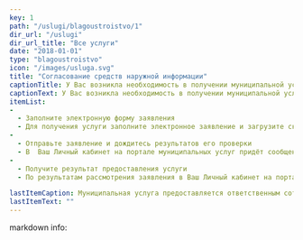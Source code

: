 ```yaml
---
key: 1
path: "/uslugi/blagoustroistvo/1"
dir_url: "/uslugi"
dir_url_title: "Все услуги"
date: "2018-01-01"
type: "blagoustroistvo"
icon: "/images/usluga.svg"
title: "Согласование средств наружной информации"
captionTitle: У Вас возникла необходимость в получении муниципальной услуги
captionText: У Вас возникла необходимость в получении муниципальной услуги
itemList:
-
  - Заполните электронную форму заявления
  - Для получения услуги заполните электронное заявление и загрузите скан-копии документов, запрашиваемых в соответствии с административным регламентом оказания услуги
-
  - Отправьте заявление и дождитесь результатов его проверки
  - В  Ваш Личный кабинет на портале муниципальных услуг придёт сообщение о подачезаявления. Также придёт уведомление на мобильный телефон в виде SMS-сообщения
-
  - Получите результат предоставления услуги
  - По результатам рассмотрения заявления в Ваш Личный кабинет на портале муниципальных услуг будет направлен результат предоставления муниципальной услуги, заверенный электронной подписью исполнителя

lastItemCaption: Муниципальная услуга предоставляется ответственным сотрудником согласно административному регламенту
lastItemText: ""
---
```


markdown info: